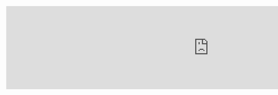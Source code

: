 <iframe src="https://h5p.org/h5p/embed/356431" width="1090" height="224" frameborder="0" allowfullscreen="allowfullscreen"></iframe><script src="https://h5p.org/sites/all/modules/h5p/library/js/h5p-resizer.js" charset="UTF-8"></script>

<p>
<a style='float:right;"href="[practice].html">Go to Exercise 1</a>
</p>
<div style="clear:both;">  </div>

